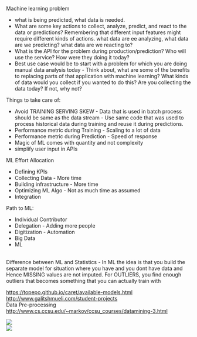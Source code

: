 Machine learning problem
* what is being predicted, what data is needed. 
* What are some key actions to collect, analyze, predict, and react to the data or predictions? Remembering that different input features might require different kinds of actions. what data are ee analyzing, what data are we predicting? what data are we reacting to?
* What is the API for the problem during production/prediction? Who will use the service? How were they doing it today? 
* Best use case would be to start with a problem for which you are doing manual data analysis today - Think about, what are some of the benefits to replacing parts of that application with machine learning? What kinds of data would you collect if you wanted to do this? Are you collecting the data today? If not, why not?

Things to take care of: <br/>
* Avoid TRAINING SERVING SKEW - Data that is used in batch process should be same as the data stream - Use same code that was used to process historical data during training and reuse it during predictions.
* Performance metric during Training - Scaling to a lot of data
* Performance metric during Prediction - Speed of response
* Magic of ML comes with quantity and not complexity
* simplify user input in APIs

ML Effort Allocation
* Defining KPIs
* Collecting Data - More time
* Building infrastructure - More time
* Optimizing ML Algo - Not as much time as assumed
* Integration 

Path to ML:
* Individual Contributor
* Delegation - Adding more people
* Digitization - Automation
* Big Data
* ML
 <br/>
Difference between ML and Statistics - In ML the idea is that you build the separate model for situation where you have and you dont have data and Hence MISSING values are not imputed. For OUTLIERS, you find enough outliers that becomes something that you can actually train with <br/>

https://topepo.github.io/caret/available-models.html <br/>
http://www.galitshmueli.com/student-projects <br/>
Data Pre-processing http://www.cs.ccsu.edu/~markov/ccsu_courses/datamining-3.html <br/>

![](https://4.bp.blogspot.com/-LYwmoJeMiQ0/W3s7iRNv3BI/AAAAAAAAMtk/Y96yOi4QXpAJRci_1Vz4yRlmGiWNzazZQCLcBGAs/s1600/84b03b9bbcb9c5e680e522c35cee6930.png)
<br/>
![](https://media.licdn.com/dms/document/C4E1FAQFzaPKiGHthIw/feedshare-document-pdf-analyzed/0?e=1551074400&v=beta&t=Ia3lVG4RRkp11ywtrclpy6a4CiEeXOYrZdTFBZsdEZE)








